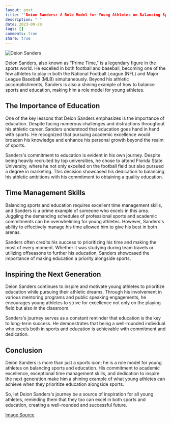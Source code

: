 ```yaml
---
layout: post
title: ""Deion Sanders: A Role Model for Young Athletes on Balancing Sports and Education""
description: " "
date: 2023-09-20
tags: []
comments: true
share: true
---
```


![Deion Sanders](https://source.unsplash.com/1600x900/?athletes,education,sports)

Deion Sanders, also known as "Prime Time," is a legendary figure in the sports world. He excelled in both football and baseball, becoming one of the few athletes to play in both the National Football League (NFL) and Major League Baseball (MLB) simultaneously. Beyond his athletic accomplishments, Sanders is also a shining example of how to balance sports and education, making him a role model for young athletes.

## The Importance of Education

One of the key lessons that Deion Sanders emphasizes is the importance of education. Despite facing numerous challenges and distractions throughout his athletic career, Sanders understood that education goes hand in hand with sports. He recognized that pursuing academic excellence would broaden his knowledge and enhance his personal growth beyond the realm of sports.

Sanders's commitment to education is evident in his own journey. Despite being heavily recruited by top universities, he chose to attend Florida State University, where he not only excelled on the football field but also pursued a degree in marketing. This decision showcased his dedication to balancing his athletic ambitions with his commitment to obtaining a quality education.

## Time Management Skills

Balancing sports and education requires excellent time management skills, and Sanders is a prime example of someone who excels in this area. Juggling the demanding schedules of professional sports and academic commitments can be overwhelming for young athletes. However, Sanders's ability to effectively manage his time allowed him to give his best in both arenas.

Sanders often credits his success to prioritizing his time and making the most of every moment. Whether it was studying during team travels or utilizing offseasons to further his education, Sanders showcased the importance of making education a priority alongside sports.

## Inspiring the Next Generation

Deion Sanders continues to inspire and motivate young athletes to prioritize education while pursuing their athletic dreams. Through his involvement in various mentoring programs and public speaking engagements, he encourages young athletes to strive for excellence not only on the playing field but also in the classroom.

Sanders's journey serves as a constant reminder that education is the key to long-term success. He demonstrates that being a well-rounded individual who excels both in sports and education is achievable with commitment and dedication.

## Conclusion

Deion Sanders is more than just a sports icon; he is a role model for young athletes on balancing sports and education. His commitment to academic excellence, exceptional time management skills, and dedication to inspire the next generation make him a shining example of what young athletes can achieve when they prioritize education alongside sports.

So, let Deion Sanders's journey be a source of inspiration for all young athletes, reminding them that they too can excel in both sports and education, creating a well-rounded and successful future.

[Image Source](https://source.unsplash.com/1600x900/?athletes,education,sports)